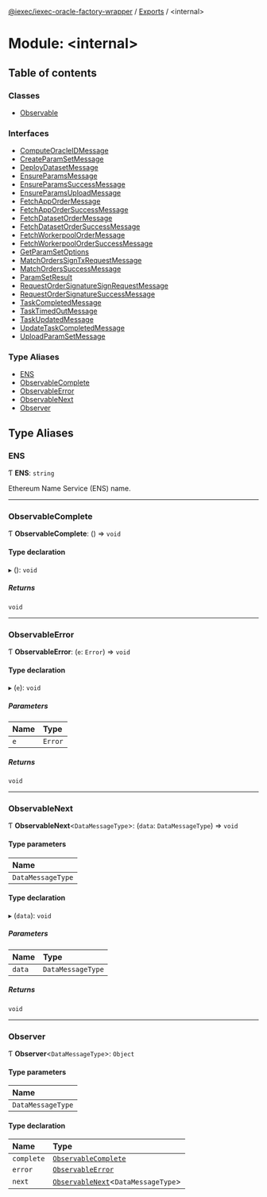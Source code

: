 [@iexec/iexec-oracle-factory-wrapper](../README.md) / [Exports](../modules.md) / \<internal\>

# Module: \<internal\>

## Table of contents

### Classes

- [Observable](../classes/internal_.Observable.md)

### Interfaces

- [ComputeOracleIDMessage](../interfaces/internal_.ComputeOracleIDMessage.md)
- [CreateParamSetMessage](../interfaces/internal_.CreateParamSetMessage.md)
- [DeployDatasetMessage](../interfaces/internal_.DeployDatasetMessage.md)
- [EnsureParamsMessage](../interfaces/internal_.EnsureParamsMessage.md)
- [EnsureParamsSuccessMessage](../interfaces/internal_.EnsureParamsSuccessMessage.md)
- [EnsureParamsUploadMessage](../interfaces/internal_.EnsureParamsUploadMessage.md)
- [FetchAppOrderMessage](../interfaces/internal_.FetchAppOrderMessage.md)
- [FetchAppOrderSuccessMessage](../interfaces/internal_.FetchAppOrderSuccessMessage.md)
- [FetchDatasetOrderMessage](../interfaces/internal_.FetchDatasetOrderMessage.md)
- [FetchDatasetOrderSuccessMessage](../interfaces/internal_.FetchDatasetOrderSuccessMessage.md)
- [FetchWorkerpoolOrderMessage](../interfaces/internal_.FetchWorkerpoolOrderMessage.md)
- [FetchWorkerpoolOrderSuccessMessage](../interfaces/internal_.FetchWorkerpoolOrderSuccessMessage.md)
- [GetParamSetOptions](../interfaces/internal_.GetParamSetOptions.md)
- [MatchOrdersSignTxRequestMessage](../interfaces/internal_.MatchOrdersSignTxRequestMessage.md)
- [MatchOrdersSuccessMessage](../interfaces/internal_.MatchOrdersSuccessMessage.md)
- [ParamSetResult](../interfaces/internal_.ParamSetResult.md)
- [RequestOrderSignatureSignRequestMessage](../interfaces/internal_.RequestOrderSignatureSignRequestMessage.md)
- [RequestOrderSignatureSuccessMessage](../interfaces/internal_.RequestOrderSignatureSuccessMessage.md)
- [TaskCompletedMessage](../interfaces/internal_.TaskCompletedMessage.md)
- [TaskTimedOutMessage](../interfaces/internal_.TaskTimedOutMessage.md)
- [TaskUpdatedMessage](../interfaces/internal_.TaskUpdatedMessage.md)
- [UpdateTaskCompletedMessage](../interfaces/internal_.UpdateTaskCompletedMessage.md)
- [UploadParamSetMessage](../interfaces/internal_.UploadParamSetMessage.md)

### Type Aliases

- [ENS](internal_.md#ens)
- [ObservableComplete](internal_.md#observablecomplete)
- [ObservableError](internal_.md#observableerror)
- [ObservableNext](internal_.md#observablenext)
- [Observer](internal_.md#observer)

## Type Aliases

### ENS

Ƭ **ENS**: `string`

Ethereum Name Service (ENS) name.

___

### ObservableComplete

Ƭ **ObservableComplete**: () => `void`

#### Type declaration

▸ (): `void`

##### Returns

`void`

___

### ObservableError

Ƭ **ObservableError**: (`e`: `Error`) => `void`

#### Type declaration

▸ (`e`): `void`

##### Parameters

| Name | Type |
| :------ | :------ |
| `e` | `Error` |

##### Returns

`void`

___

### ObservableNext

Ƭ **ObservableNext**\<`DataMessageType`\>: (`data`: `DataMessageType`) => `void`

#### Type parameters

| Name |
| :------ |
| `DataMessageType` |

#### Type declaration

▸ (`data`): `void`

##### Parameters

| Name | Type |
| :------ | :------ |
| `data` | `DataMessageType` |

##### Returns

`void`

___

### Observer

Ƭ **Observer**\<`DataMessageType`\>: `Object`

#### Type parameters

| Name |
| :------ |
| `DataMessageType` |

#### Type declaration

| Name | Type |
| :------ | :------ |
| `complete` | [`ObservableComplete`](internal_.md#observablecomplete) |
| `error` | [`ObservableError`](internal_.md#observableerror) |
| `next` | [`ObservableNext`](internal_.md#observablenext)\<`DataMessageType`\> |
